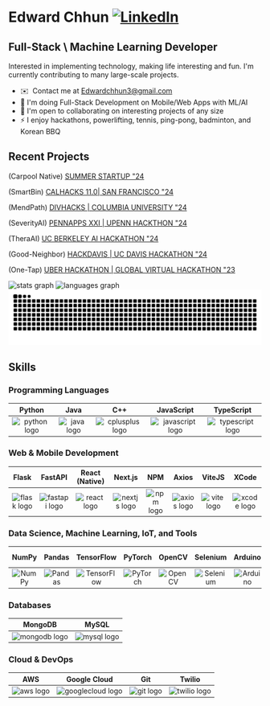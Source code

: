Edward Chhun [![LinkedIn](https://img.shields.io/badge/linkedin-%230077B5.svg?style=for-the-badge&logo=linkedin&logoColor=white)](https://www.linkedin.com/in/edwardchhun3)
=============================

Full-Stack \ Machine Learning Developer
---------------------------------

Interested in implementing technology, making life interesting and fun. I'm currently contributing to many large-scale projects. 

* ✉️  Contact me at [Edwardchhun3@gmail.com](mailto:Edwardchhun3@gmail.com)
* 🧠 I'm doing Full-Stack Development on Mobile/Web Apps with ML/AI
* 🤝 I'm open to collaborating on interesting projects of any size
* ⚡ I enjoy hackathons, powerlifting, tennis, ping-pong, badminton, and Korean BBQ

## Recent Projects

(Carpool Native)
[SUMMER STARTUP "24](https://github.com/EdwardChhun/carpoolNative/tree/main)

(SmartBin)
[CALHACKS 11.0| SAN FRANCISCO "24](https://github.com/jdsantelicesl/SmartBin/tree/main)

(MendPath)
[DIVHACKS | COLUMBIA UNIVERSITY "24](https://github.com/MendPath/MendPath)

(SeverityAI)
[PENNAPPS XXI | UPENN HACKTHON "24](https://github.com/EdwardChhun/SeverityAI)

(TheraAI)
[UC BERKELEY AI HACKATHON "24](https://github.com/EdwardChhun/TheraAI)

(Good-Neighbor)
[HACKDAVIS | UC DAVIS HACKATHON "24](https://github.com/EdwardChhun/Good-Neighbor/tree/main)

(One-Tap)
[UBER HACKATHON | GLOBAL VIRTUAL HACKATHON "23](https://github.com/EdwardChhun/Uber-Hackathon-Project)

<div align="left">
  <img src="https://github-readme-stats.vercel.app/api?username=edwardchhun&hide_title=false&hide_rank=false&show_icons=true&include_all_commits=true&count_private=true&disable_animations=false&theme=dracula&locale=en&hide_border=false" height="150" alt="stats graph"  />
  <img src="https://github-readme-stats.vercel.app/api/top-langs?username=edwardchhun&locale=en&hide_title=false&layout=compact&card_width=320&langs_count=5&theme=dracula&hide_border=false" height="150" alt="languages graph"  />
</div>

<img src="https://raw.githubusercontent.com/edwardchhun/edwardchhun/output/snake.svg" alt="Snake animation" />

## Skills

### Programming Languages
| Python | Java | C++ | JavaScript | TypeScript |
|:------:|:-----:|:---:|:----------:|:----------:|
| <img src="https://cdn.jsdelivr.net/gh/devicons/devicon/icons/python/python-original.svg" height="40" alt="python logo"/> | <img src="https://cdn.jsdelivr.net/gh/devicons/devicon/icons/java/java-original.svg" height="40" alt="java logo"/> | <img src="https://cdn.jsdelivr.net/gh/devicons/devicon/icons/cplusplus/cplusplus-original.svg" height="40" alt="cplusplus logo"/> | <img src="https://cdn.jsdelivr.net/gh/devicons/devicon/icons/javascript/javascript-original.svg" height="40" alt="javascript logo"/> | <img src="https://cdn.jsdelivr.net/gh/devicons/devicon/icons/typescript/typescript-original.svg" height="40" alt="typescript logo"/> |

### Web & Mobile Development
| Flask | FastAPI | React (Native) | Next.js | NPM | Axios | ViteJS | XCode |
|:-----:|:-------:|:--------------:|:------:|:---:|:-----:|:------:|:-----:|
| <img src="https://cdn.jsdelivr.net/gh/devicons/devicon/icons/flask/flask-original-wordmark.svg" height="40" alt="flask logo"/> | <img src="https://cdn.jsdelivr.net/gh/devicons/devicon/icons/fastapi/fastapi-original.svg" height="40" alt="fastapi logo"/> | <img src="https://cdn.jsdelivr.net/gh/devicons/devicon/icons/react/react-original.svg" height="40" alt="react logo"/> | <img src="https://cdn.jsdelivr.net/gh/devicons/devicon/icons/nextjs/nextjs-original.svg" height="40" alt="nextjs logo"/> | <img src="https://cdn.jsdelivr.net/gh/devicons/devicon/icons/npm/npm-original-wordmark.svg" height="40" alt="npm logo"/> | <img src="https://cdn.jsdelivr.net/gh/devicons/devicon/icons/axios/axios-plain.svg" height="40" alt="axios logo"/> | <img src="https://cdn.jsdelivr.net/gh/devicons/devicon/icons/vitejs/vitejs-original.svg" height="40" alt="vite logo"/> | <img src="https://cdn.jsdelivr.net/gh/devicons/devicon/icons/xcode/xcode-plain.svg" height="40" alt="xcode logo"/> |

### Data Science, Machine Learning, IoT, and Tools
| NumPy | Pandas | TensorFlow | PyTorch | OpenCV | Selenium | Arduino | Raspberry Pi | PyFirmata |
|:-----:|:------:|:----------:|:-------:|:------:|:--------:|:-------:|:-----------:|:---------:|
| ![NumPy](https://cdn.jsdelivr.net/gh/devicons/devicon/icons/numpy/numpy-original.svg) | ![Pandas](https://cdn.jsdelivr.net/gh/devicons/devicon/icons/pandas/pandas-original.svg) | ![TensorFlow](https://cdn.jsdelivr.net/gh/devicons/devicon/icons/tensorflow/tensorflow-original.svg) | ![PyTorch](https://cdn.jsdelivr.net/gh/devicons/devicon/icons/pytorch/pytorch-original.svg) | ![OpenCV](https://cdn.jsdelivr.net/gh/devicons/devicon/icons/opencv/opencv-original.svg) | ![Selenium](https://cdn.jsdelivr.net/gh/devicons/devicon/icons/selenium/selenium-original.svg) | ![Arduino](https://cdn.jsdelivr.net/gh/devicons/devicon/icons/arduino/arduino-original.svg) | ![Raspberry Pi](https://cdn.jsdelivr.net/gh/devicons/devicon/icons/raspberrypi/raspberrypi-original.svg) | ![PyFirmata](https://cdn.jsdelivr.net/gh/devicons/devicon/icons/arduino/arduino-original.svg) |

### Databases
| MongoDB | MySQL |
|:-------:|:-----:|
| <img src="https://cdn.jsdelivr.net/gh/devicons/devicon/icons/mongodb/mongodb-original.svg" height="40" alt="mongodb logo"/> | <img src="https://cdn.jsdelivr.net/gh/devicons/devicon/icons/mysql/mysql-original.svg" height="40" alt="mysql logo"/> |

### Cloud & DevOps
| AWS | Google Cloud | Git | Twilio |
|:---:|:------------:|:---:|:-------:|
| <img src="https://cdn.jsdelivr.net/gh/devicons/devicon/icons/amazonwebservices/amazonwebservices-plain-wordmark.svg" height="40" alt="aws logo"/> | <img src="https://cdn.jsdelivr.net/gh/devicons/devicon/icons/googlecloud/googlecloud-original.svg" height="40" alt="googlecloud logo"/> | <img src="https://cdn.jsdelivr.net/gh/devicons/devicon/icons/git/git-original.svg" height="40" alt="git logo"/> | <img src="https://www.vectorlogo.zone/logos/twilio/twilio-icon.svg" height="40" alt="twilio logo"/> |
